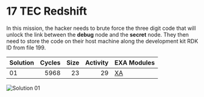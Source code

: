 # 17 TEC Redshift

In this mission, the hacker needs to brute force the three digit code that will unlock the link between the **debug** node and the **secret** node. They then need to store the code on their host machine along the development kit RDK ID from file 199.

| Solution | Cycles | Size | Activity | EXA Modules|
|:---------|-------:|-----:|---------:|------------|
| 01       |   5968 |   23 |       29 | [XA](01-XA.exa) |

![Solution 01](EXAPUNKS%20-%20TEC%20REDSHIFT.gif "Solution 01")
